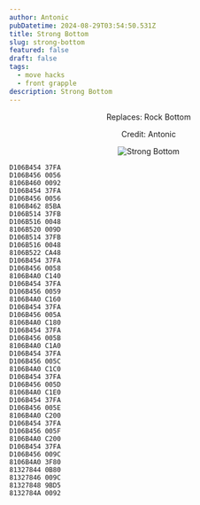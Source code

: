 ```yaml
---
author: Antonic
pubDatetime: 2024-08-29T03:54:50.531Z
title: Strong Bottom
slug: strong-bottom
featured: false
draft: false
tags:
  - move hacks
  - front grapple
description: Strong Bottom
---
```

<center>
Replaces: Rock Bottom <p>
Credit: Antonic

![Strong Bottom](/assets/strong-bottom.gif)
</center>

```text
D106B454 37FA
D106B456 0056
8106B460 0092
D106B454 37FA
D106B456 0056
8106B462 85BA
D106B514 37FB
D106B516 0048
8106B520 009D
D106B514 37FB
D106B516 0048
8106B522 CA48
D106B454 37FA
D106B456 0058
8106B4A0 C140
D106B454 37FA
D106B456 0059
8106B4A0 C160
D106B454 37FA
D106B456 005A
8106B4A0 C180
D106B454 37FA
D106B456 005B
8106B4A0 C1A0
D106B454 37FA
D106B456 005C
8106B4A0 C1C0
D106B454 37FA
D106B456 005D
8106B4A0 C1E0
D106B454 37FA
D106B456 005E
8106B4A0 C200
D106B454 37FA
D106B456 005F
8106B4A0 C200
D106B454 37FA
D106B456 009C
8106B4A0 3F80
81327844 0B80
81327846 009C
81327848 9BD5
8132784A 0092
```
